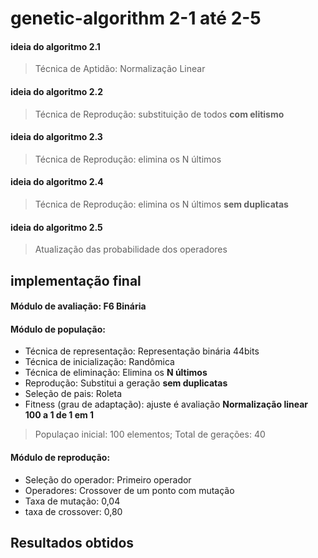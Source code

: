 # genetic-algorithm 2-1 até 2-5


#### ideia do algoritmo 2.1

> Técnica de Aptidão: Normalização Linear

#### ideia do algoritmo 2.2

> Técnica de Reprodução: substituição de todos <b>com elitismo</b>

#### ideia do algoritmo 2.3

> Técnica de Reprodução: elimina os N últimos

#### ideia do algoritmo 2.4

> Técnica de Reprodução: elimina os N últimos <b>sem duplicatas</b>

#### ideia do algoritmo 2.5

> Atualização das probabilidade dos operadores

## implementação final

#### Módulo de avaliação: F6 Binária
#### Módulo de população:
- Técnica de representação: Representação binária 44bits
- Técnica de inicialização: Randômica
- Técnica de eliminação: Elimina os <b>N últimos</b>
- Reprodução: Substitui a geração <b>sem duplicatas</b>
- Seleção de pais: Roleta
- Fitness (grau de adaptação): ajuste é avaliação <b>Normalização linear 100 a 1 de 1 em 1</b>

> Populaçao inicial: 100 elementos; Total de gerações: 40

#### Módulo de reprodução:
- Seleção do operador: Primeiro operador
- Operadores: Crossover de um ponto com mutação
- Taxa de mutação: 0,04
- taxa de crossover: 0,80


## Resultados obtidos
